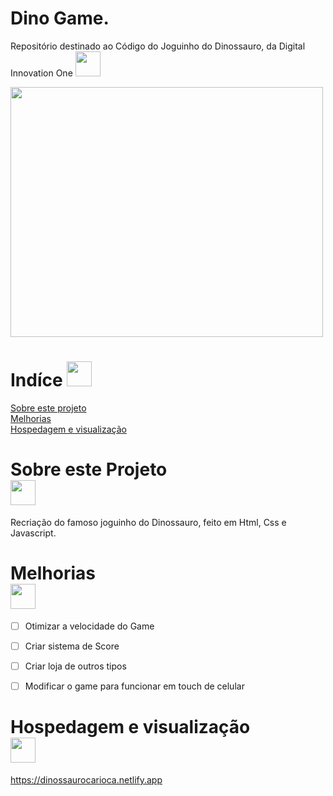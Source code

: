 
# Dino Game. 

Repositório destinado ao Código do Joguinho do Dinossauro, da Digital Innovation One <img src="https://i.pinimg.com/originals/59/10/9e/59109ed81c1cfe6555f7b1d80d8db070.png" width="40" height="40">




<img src="https://hermes.digitalinnovation.one/site/images/cover_dio.jpg" width="500" height="400">
 
     


# Indíce  <img src="https://i.pinimg.com/originals/59/10/9e/59109ed81c1cfe6555f7b1d80d8db070.png" width="40" height="40">
<a href="#Sobre este Projeto">Sobre este projeto</a>  <br>
<a href="#Melhorias">Melhorias</a> <br>
<a href="#Hospedagem e visualização">Hospedagem e visualização</a> 



# <div id="Sobre este Projeto" class="Sobre este Projeto">Sobre este Projeto</div>  <img src="https://i.pinimg.com/originals/59/10/9e/59109ed81c1cfe6555f7b1d80d8db070.png" width="40" height="40">
Recriação do famoso joguinho do Dinossauro, feito em Html, Css e Javascript. 




# <div id="melhorias" class="melhorias">Melhorias</div> <img  src="https://i.pinimg.com/originals/59/10/9e/59109ed81c1cfe6555f7b1d80d8db070.png" width="40" height="40">

- [ ] Otimizar a velocidade do Game
- [ ] Criar sistema de Score
- [ ] Criar loja de outros tipos
- [ ] Modificar o game para funcionar em touch de celular




# <div id="Hospedagem e visualização" class="Hospedagem e visualização">Hospedagem e visualização</div> <img src="https://i.pinimg.com/originals/59/10/9e/59109ed81c1cfe6555f7b1d80d8db070.png" width="40" height="40">

https://dinossaurocarioca.netlify.app
